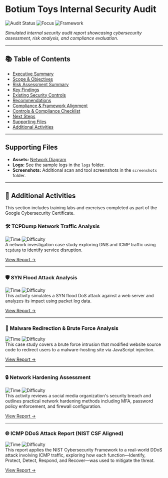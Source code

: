 # Botium Toys Internal Security Audit

![Audit Status](https://img.shields.io/badge/Audit-Fictional-informational?style=flat-square&color=blue)
![Focus](https://img.shields.io/badge/Focus-Internal_Security-orange?style=flat-square)
![Framework](https://img.shields.io/badge/Framework-NIST_CSF-green?style=flat-square)

*Simulated internal security audit report showcasing cybersecurity assessment, risk analysis, and compliance evaluation.*

---

## 📚 Table of Contents
- [Executive Summary](audit-report/executive-summary.md)
- [Scope & Objectives](audit-report/scope-objectives.md)
- [Risk Assessment Summary](audit-report/risk-assessment.md)
- [Key Findings](audit-report/key-findings.md)
- [Existing Security Controls](audit-report/security-controls.md)
- [Recommendations](audit-report/recommendations.md)
- [Compliance & Framework Alignment](audit-report/compliance.md)
- [Controls & Compliance Checklist](audit-report/checklist.md)
- [Next Steps](audit-report/next-steps.md)
- [Supporting Files](#supporting-files)
- [Additional Activities](#-additional-activities)

---

## Supporting Files
- **Assets:** [Network Diagram](assets/network-diagram.png)
- **Logs:** See the sample logs in the `logs` folder.
- **Screenshots:** Additional scan and tool screenshots in the `screenshots` folder.

---

## 🔬 Additional Activities

This section includes training labs and exercises completed as part of the Google Cybersecurity Certificate.

### 🛠️ TCPDump Network Traffic Analysis  
![Time](https://img.shields.io/badge/Estimated%20Time-15%20Minutes-blue?style=flat-square) ![Difficulty](https://img.shields.io/badge/Difficulty-Easy-success?style=flat-square)  
A network investigation case study exploring DNS and ICMP traffic using `tcpdump` to identify service disruption.

[View Report →](activities/tcpdump-analysis.md)

---

### 🛡️ SYN Flood Attack Analysis  
![Time](https://img.shields.io/badge/Estimated%20Time-20%20Minutes-blue?style=flat-square) ![Difficulty](https://img.shields.io/badge/Difficulty-Moderate-yellow?style=flat-square)  
This activity simulates a SYN flood DoS attack against a web server and analyzes its impact using packet log data.

[View Report →](activities/syn-flood-report.md)

---

### 🧨 Malware Redirection & Brute Force Analysis  
![Time](https://img.shields.io/badge/Estimated%20Time-20%20Minutes-blue?style=flat-square) ![Difficulty](https://img.shields.io/badge/Difficulty-Moderate-yellow?style=flat-square)  
This case study covers a brute force intrusion that modified website source code to redirect users to a malware-hosting site via JavaScript injection.

[View Report →](activities/malware-redirect-analysis.md)

---

### 🔒 Network Hardening Assessment  
![Time](https://img.shields.io/badge/Estimated%20Time-20%20Minutes-blue?style=flat-square) ![Difficulty](https://img.shields.io/badge/Difficulty-Moderate-yellow?style=flat-square)  
This activity reviews a social media organization's security breach and outlines practical network hardening methods including MFA, password policy enforcement, and firewall configuration.

[View Report →](activities/network-hardening-assessment.md)

---

### 🌐 ICMP DDoS Attack Report (NIST CSF Aligned)  
![Time](https://img.shields.io/badge/Estimated%20Time-25%20Minutes-blue?style=flat-square) ![Difficulty](https://img.shields.io/badge/Difficulty-Moderate-yellow?style=flat-square)  
This report applies the NIST Cybersecurity Framework to a real-world DDoS attack involving ICMP traffic, exploring how each function—Identify, Protect, Detect, Respond, and Recover—was used to mitigate the threat.

[View Report →](activities/ddos-nist-csf-report.md)
